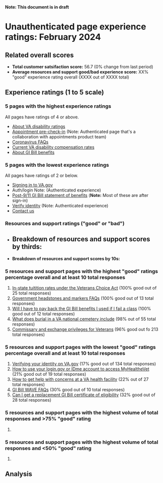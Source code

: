 **Note: This document is in draft**

# Unauthenticated page experience ratings: February 2024

## Related overall scores
- **Total customer satsifaction score:** 56.7 (0% change from last period)
- **Average resources and support good/bad experience score:** XX% "good" experience rating overall (XXXX out of XXXX total)

## Experience ratings (1 to 5 scale)

### 5 pages with the highest experience ratings 
All pages have ratings of 4 or above.
- [About VA disability ratings](https://www.va.gov/disability/about-disability-ratings/)
- [Appointment pre-check-in](https://www.va.gov/health-care/appointment-pre-check-in/introduction) (Note: Authenticated page that's a collaboration with appointments product team)
- [Coronavirus FAQs](https://www.va.gov/coronavirus-veteran-frequently-asked-questions/)
- [Current VA disability compensation rates](https://www.va.gov/disability/compensation-rates/)
- [About GI Bill benefits](https://www.va.gov/education/about-gi-bill-benefits/) 
  
### 5 pages with the lowest experience ratings
All pages have ratings of 2 or below.
- [Signing in to VA.gov](https://www.va.gov/resources/signing-in-to-vagov/)
- Auth/login Note: (Authenticated experience)
- [Post-9/11 GI Bill statement of benefits](https://www.va.gov/education/gi-bill/post-9-11/ch-33-benefit/) (**Note:** Most of these are after sign-in)
- [Verify identity](https://www.va.gov/verify/) (Note: Authenticated experience)
- [Contact us](https://www.va.gov/contact-us/)
  
### Resources and support ratings ("good" or "bad")

- **Breakdown of resources and support scores by thirds:**
  - 
    
- **Breakdown of resources and support scores by 10s:**


### 5 resources and support pages with the highest "good" ratings percentage overall and at least 10 total responses

1. [In-state tuitition rates under the Veterans Choice Act](www.va.gov/resources/in-state-tuition-rates-under-the-veterans-choice-act/) (100% good out of 25 total responses)
2. [Government headstones and markers FAQs](www.va.gov/resources/government-headstones-and-markers-faqs/) (100% good out of 13 total responses)
3. [Will I have to pay back the GI Bill benefits I used if I fail a class](www.va.gov/resources/will-i-have-to-pay-back-the-gi-bill-benefits-i-used-if-i-fail-a-class/) (100% good out of 12 total responses)
4. [What does burial in a VA national cemetery include](www.va.gov/resources/what-does-burial-in-a-va-national-cemetery-include/) (98% out of 55 total responses)
5. [Commissary and exchange privileges for Veterans](www.va.gov/resources/commissary-and-exchange-privileges-for-veterans/) (96% good out fo 213 total responses)
   
### 5 resources and support pages with the lowest "good" ratings percentage overall and at least 10 total responses

1. [Verifying your identity on VA.gov](www.va.gov/resources/verifying-your-identity-on-vagov/) (17% good out of 134 total responses)
2. [How to use your login.gov or IDme account to access MyHealtheVet](www.va.gov/resources/how-to-use-your-logingov-or-idme-account-to-access-my-healthevet/) (21% good out of 19 total responses)
3. [How to get help with concerns at a VA health facility](www.va.gov/resources/how-to-get-help-with-concerns-at-a-va-health-facility/) (22% out of 27 total responses)
4. [GI Bill WAVE FAQs](www.va.gov/resources/gi-bill-wave-faqs/) (30% good out of 10 total responses)
5. [Can I get a replacement GI Bill certificate of eligibility](www.va.gov/resources/can-i-get-a-replacement-gi-bill-benefit-certificate-of-eligibility/) (32% good out of 28 total responses)
   
### 5 resources and support pages with the highest volume of total responses and >75% "good" rating

1.    
### 5 resources and support pages with the highest volume of total responses and <50% "good" rating

1.    
## Analysis

